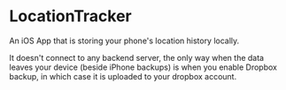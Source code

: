 # LocationTracker

An iOS App that is storing your phone's location history locally.

It doesn't connect to any backend server, the only way when the data leaves your device (beside iPhone backups) is when you enable Dropbox backup, in which case it is uploaded to your dropbox account.
